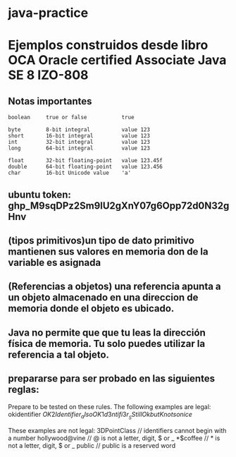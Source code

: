 # java-practice
# Ejemplos construidos desde libro OCA Oracle certified Associate Java SE 8 IZO-808

## Notas importantes

	boolean 	true or false 			true

	byte 		8-bit integral 			value 123
	short 		16-bit integral 		value 123
	int 		32-bit integral 		value 123
	long 		64-bit integral 		value 123

	float 		32-bit floating-point 	value 123.45f
	double 		64-bit floating-point 	value 123.456
	char 		16-bit Unicode value 	'a'


## ubuntu token: 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


## (tipos primitivos)un tipo de dato primitivo mantienen sus valores en memoria don de la variable es asignada
## (Referencias a objetos) una referencia apunta a un objeto almacenado en una direccion de memoria donde el objeto es ubicado.
## 	Java no permite que que tu leas la dirección física de memoria. Tu solo puedes utilizar la referencia a tal objeto.


## prepararse para ser probado en las siguientes reglas:

Prepare to be tested on these rules. The following examples are legal:
okidentifier
$OK2Identifier
_alsoOK1d3ntifi3r
__SStillOkbutKnotsonice$

These examples are not legal:
3DPointClass // identifiers cannot begin with a number
hollywood@vine // @ is not a letter, digit, $ or _
*$coffee // * is not a letter, digit, $ or _
public
// public is a reserved word


